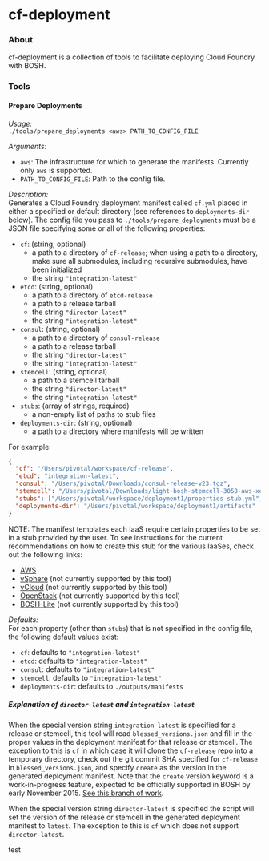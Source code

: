 # cf-deployment


### About

cf-deployment is a collection of tools to facilitate deploying Cloud Foundry with BOSH.

### Tools

#### Prepare Deployments
*Usage:*  
`./tools/prepare_deployments <aws> PATH_TO_CONFIG_FILE`

*Arguments:*
* `aws`: The infrastructure for which to generate the manifests. Currently only `aws` is supported.
* `PATH_TO_CONFIG_FILE`: Path to the config file.

*Description:*  
Generates a Cloud Foundry deployment manifest called `cf.yml` placed in either a specified or default directory (see references to `deployments-dir` below). The config file you pass to `./tools/prepare_deployments` must be a JSON file specifying some or all of the following properties:

* `cf`: (string, optional)
  * a path to a directory of `cf-release`; when using a path to a directory, make sure all submodules, including recursive submodules, have been initialized
  * the string `"integration-latest"`
* `etcd`: (string, optional)
  * a path to a directory of `etcd-release`
  * a path to a release tarball
  * the string `"director-latest"`
  * the string `"integration-latest"`
* `consul`: (string, optional)
  * a path to a directory of `consul-release`
  * a path to a release tarball
  * the string `"director-latest"`
  * the string `"integration-latest"`
* `stemcell`: (string, optional)
  * a path to a stemcell tarball
  * the string `"director-latest"`
  * the string `"integration-latest"`
* `stubs`: (array of strings, required)
  * a non-empty list of paths to stub files
* `deployments-dir`: (string, optional)
  * a path to a directory where manifests will be written

For example:

```json
{
  "cf": "/Users/pivotal/workspace/cf-release",
  "etcd": "integration-latest",
  "consul": "/Users/pivotal/Downloads/consul-release-v23.tgz",
  "stemcell": "/Users/pivotal/Downloads/light-bosh-stemcell-3058-aws-xen-hvm-ubuntu-trusty-go_agent.tgz",
  "stubs": ["/Users/pivotal/workspace/deployment1/properties-stub.yml", "/Users/pivotal/workspace/deployment1/instances-stub.yml"],
  "deployments-dir": "/Users/pivotal/workspace/deployment1/artifacts"
}
```

NOTE: The manifest templates each IaaS require certain properties to be set in a stub provided by the user.
To see instructions for the current recommendations on how to create this stub for the various IaaSes, check out the following links:

* [AWS](https://docs.cloudfoundry.org/deploying/ec2/cf-stub-aws.html)
* [vSphere](https://docs.cloudfoundry.org/deploying/vsphere/cf-stub-vsphere.html) (not currently supported by this tool)
* [vCloud](https://docs.cloudfoundry.org/deploying/vcloud/cf-stub-vcloud.html) (not currently supported by this tool)
* [OpenStack](https://docs.cloudfoundry.org/deploying/openstack/cf-stub-openstack.html) (not currently supported by this tool)
* [BOSH-Lite](https://docs.cloudfoundry.org/deploying/boshlite/#create-stub) (not currently supported by this tool)

*Defaults:*  
For each property (other than `stubs`) that is not specified in the config file, the following default values exist:

* `cf`: defaults to `"integration-latest"`
* `etcd`: defaults to `"integration-latest"`
* `consul`: defaults to `"integration-latest"`
* `stemcell`: defaults to `"integration-latest"`
* `deployments-dir`: defaults to `./outputs/manifests`

##### Explanation of `director-latest` and `integration-latest`

When the special version string `integration-latest` is specified for a release or stemcell, this tool will read `blessed_versions.json`
and fill in the proper values in the deployment manifest for that release or stemcell. The exception to this is `cf` in which case it will clone the `cf-release` repo into a temporary directory, check out the git commit SHA specified for `cf-release`
in `blessed_versions.json`, and specify `create` as the version in the generated deployment manifest. Note that
the `create` version keyword is a work-in-progress feature, expected to be officially supported in BOSH by early November 2015. [See this branch of work](https://github.com/njbennett/bosh/tree/mega-remote-releases).

When the special version string `director-latest` is specified the script will set the version of the release or stemcell
in the generated deployment manifest to `latest`. The exception to this is `cf` which does not support
`director-latest`.

test
